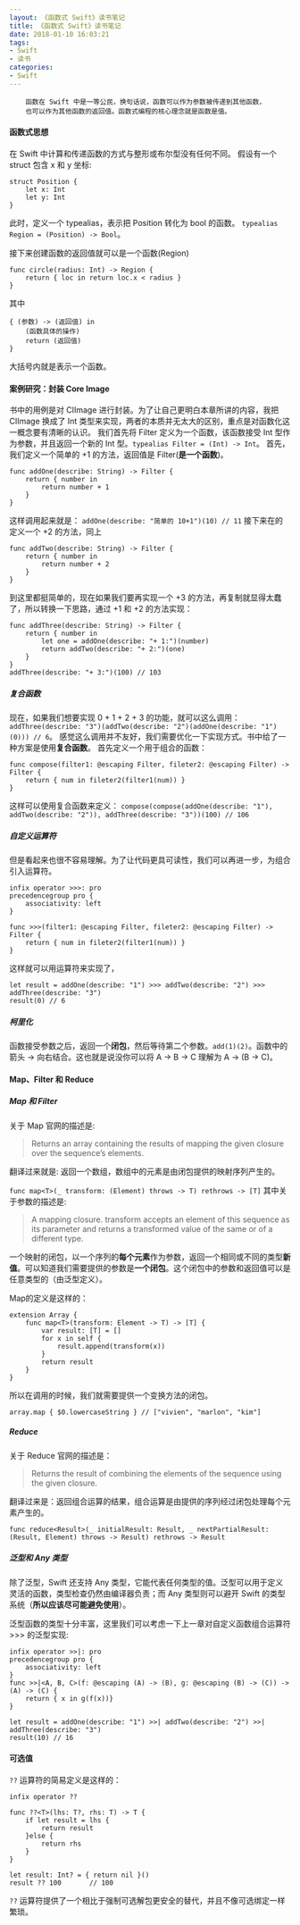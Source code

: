 ```yaml
---
layout: 《函数式 Swift》读书笔记
title: 《函数式 Swift》读书笔记
date: 2018-01-10 16:03:21
tags: 
- Swift
- 读书
categories: 
- Swift
---
```

		函数在 Swift 中是一等公民，换句话说，函数可以作为参数被传递到其他函数，
		也可以作为其他函数的返回值。函数式编程的核心理念就是函数是值。
<!-- more -->
#### 函数式思想
在 Swift 中计算和传递函数的方式与整形或布尔型没有任何不同。
假设有一个 struct 包含 x 和 y 坐标:

```
struct Position {
    let x: Int
    let y: Int
}
```

此时，定义一个 typealias，表示把 Position 转化为 bool 的函数。 
`typealias Region = (Position) -> Bool`。

接下来创建函数的返回值就可以是一个函数(Region) 

```
func circle(radius: Int) -> Region {
    return { loc in return loc.x < radius }
}
```

其中 

```
{ (参数) -> (返回值) in 
	(函数具体的操作)
	return (返回值)
}
```
大括号内就是表示一个函数。
 
#### 案例研究：封装 Core Image
书中的用例是对 CIImage 进行封装。为了让自己更明白本章所讲的内容，我把 CIImage 换成了 Int 类型来实现，两者的本质并无太大的区别，重点是对函数化这一概念要有清晰的认识。
我们首先将 Filter 定义为一个函数，该函数接受 Int 型作为参数，并且返回一个新的 Int 型。`typealias Filter = (Int) -> Int`。
首先，我们定义一个简单的 +1 的方法，返回值是 Filter(**是一个函数**)。 

```
func addOne(describe: String) -> Filter {
    return { number in
        return number + 1
    }
}
```
这样调用起来就是： `addOne(describe: "简单的 10+1")(10) // 11` 
接下来在的定义一个 +2 的方法，同上

```
func addTwo(describe: String) -> Filter {
    return { number in
        return number + 2
    }
}
```
到这里都挺简单的，现在如果我们要再实现一个 +3 的方法，再复制就显得太蠢了，所以转换一下思路，通过 +1 和 +2 的方法实现：

```
func addThree(describe: String) -> Filter {
    return { number in
        let one = addOne(describe: "+ 1:")(number)
        return addTwo(describe: "+ 2:")(one)
    }
}
addThree(describe: "+ 3:")(100) // 103
```
##### 复合函数
现在，如果我们想要实现 0 + 1 + 2 + 3 的功能，就可以这么调用：
`addThree(describe: "3")(addTwo(describe: "2")(addOne(describe: "1")(0))) // 6`。
感觉这么调用并不友好，我们需要优化一下实现方式。书中给了一种方案是使用**复合函数**。
首先定义一个用于组合的函数：

```
func compose(filter1: @escaping Filter, fileter2: @escaping Filter) -> Filter {
    return { num in fileter2(filter1(num)) }
}
```
这样可以使用复合函数来定义：
`compose(compose(addOne(describe: "1"), addTwo(describe: "2")), addThree(describe: "3"))(100) // 106`
##### 自定义运算符
但是看起来也很不容易理解。为了让代码更具可读性，我们可以再进一步，为组合引入运算符。

```
infix operator >>>: pro
precedencegroup pro {
    associativity: left
}

func >>>(filter1: @escaping Filter, fileter2: @escaping Filter) -> Filter {
    return { num in fileter2(filter1(num)) }
}
```
这样就可以用运算符来实现了，

```
let result = addOne(describe: "1") >>> addTwo(describe: "2") >>> addThree(describe: "3")
result(0) // 6
```
##### 柯里化
函数接受参数之后，返回一个**闭包**，然后等待第二个参数。`add(1)(2)`。函数中的箭头 -> 向右结合。这也就是说没你可以将 A -> B -> C 理解为 A -> (B -> C)。

#### Map、Filter 和 Reduce
##### Map 和 Filter
关于 Map 官网的描述是:
> Returns an array containing the results of mapping the given closure over the sequence’s elements.

翻译过来就是: 返回一个数组，数组中的元素是由闭包提供的映射序列产生的。

`func map<T>(_ transform: (Element) throws -> T) rethrows -> [T]`
其中关于参数的描述是:
> A mapping closure. transform accepts an element of this sequence as its parameter and returns a transformed value of the same or of a different type.

一个映射的闭包，以一个序列的**每个元素**作为参数，返回一个相同或不同的类型**新值**。可以知道我们需要提供的参数是**一个闭包**。这个闭包中的参数和返回值可以是任意类型的（由泛型定义）。

Map的定义是这样的：

```
extension Array {
	func map<T>(transform: Element -> T) -> [T] {
		var result: [T] = []
		for x in self {
			result.append(transform(x))
		}
		return result
	}
}
```
所以在调用的时候，我们就需要提供一个变换方法的闭包。

```
array.map { $0.lowercaseString } // ["vivien", "marlon", "kim"]
```

##### Reduce 
关于 Reduce 官网的描述是：
> Returns the result of combining the elements of the sequence using the given closure.

翻译过来是：返回组合运算的结果，组合运算是由提供的序列经过闭包处理每个元素产生的。

`func reduce<Result>(_ initialResult: Result, _ nextPartialResult: (Result, Element) throws -> Result) rethrows -> Result`

##### 泛型和 Any 类型
除了泛型，Swift 还支持 Any 类型，它能代表任何类型的值。泛型可以用于定义灵活的函数，类型检查仍然由编译器负责；而 Any 类型则可以避开 Swift 的类型系统（**所以应该尽可能避免使用**）。

泛型函数的类型十分丰富，这里我们可以考虑一下上一章对自定义函数组合运算符 >>> 的泛型实现:

```
infix operator >>|: pro
precedencegroup pro {
    associativity: left
}
func >>|<A, B, C>(f: @escaping (A) -> (B), g: @escaping (B) -> (C)) -> (A) -> (C) {
    return { x in g(f(x))}
}

let result = addOne(describe: "1") >>| addTwo(describe: "2") >>| addThree(describe: "3")
result(10) // 16
```

#### 可选值
`??` 运算符的简易定义是这样的：

```
infix operator ??

func ??<T>(lhs: T?, rhs: T) -> T {
    if let result = lhs {
        return result
    }else {
        return rhs
    }
}

let result: Int? = { return nil }()
result ?? 100		// 100
```
`??` 运算符提供了一个相比于强制可选解包更安全的替代，并且不像可选绑定一样繁琐。